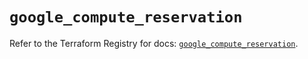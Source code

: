 # `google_compute_reservation`

Refer to the Terraform Registry for docs: [`google_compute_reservation`](https://registry.terraform.io/providers/hashicorp/google/6.21.0/docs/resources/compute_reservation).
